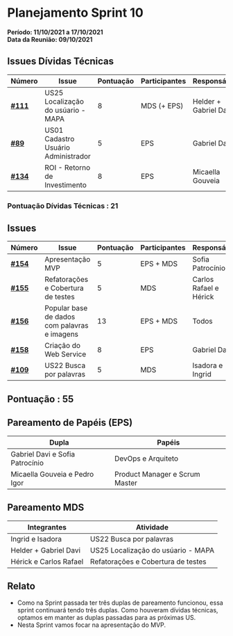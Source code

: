 # Planejamento Sprint 10

**Período: 11/10/2021 a 17/10/2021**<br>
**Data da Reunião: 09/10/2021**

## Issues Dívidas Técnicas

| Número | Issue | Pontuação | Participantes | Responsável |
|--------|-------|-----------|---------------|-------------|
| [**#111**](https://github.com/fga-eps-mds/2021.1-Multilind-Docs/issues/111) | US25 Localização do usúario - MAPA | 8 | MDS (+ EPS) | Helder + Gabriel Davi |
| [**#89**](https://github.com/fga-eps-mds/2021.1-Multilind-Docs/issues/89) | US01 Cadastro Usuário Administrador | 5 | EPS | Gabriel Davi |
| [**#134**](https://github.com/fga-eps-mds/2021.1-Multilind-Docs/issues/134) | ROI - Retorno de Investimento | 8 | EPS | Micaella Gouveia |

### Pontuação Dívidas Técnicas : 21

## Issues
| Número | Issue | Pontuação | Participantes | Responsável |
|--------|-------|-----------|---------------|-------------|
| [**#154**](https://github.com/fga-eps-mds/2021.1-Multilind-Docs/issues/154) | Apresentação MVP | 5 | EPS + MDS | Sofia Patrocínio |
| [**#155**](https://github.com/fga-eps-mds/2021.1-Multilind-Docs/issues/155) | Refatorações e Cobertura de testes | 5 | MDS | Carlos Rafael e Hérick |
| [**#156**](https://github.com/fga-eps-mds/2021.1-Multilind-Docs/issues/156) | Popular base de dados com palavras e imagens | 13 | EPS + MDS | Todos |
| [**#158**](https://github.com/fga-eps-mds/2021.1-Multilind-Docs/issues/158) | Criação do Web Service | 8 | EPS | Gabriel Davi |
| [**#109**](https://github.com/fga-eps-mds/2021.1-Multilind-Docs/issues/109) | US22 Busca por palavras | 5 | MDS | Isadora e Ingrid |

## Pontuação : 55

## Pareamento de Papéis (EPS)
| Dupla | Papéis |
|-------|--------|
| Gabriel Davi e Sofia Patrocínio | DevOps e Arquiteto |
| Micaella Gouveia e Pedro Igor | Product Manager e Scrum Master |

## Pareamento MDS
| Integrantes | Atividade |
|-------------|-----------|
| Ingrid e Isadora | US22 Busca por palavras |
| Helder + Gabriel Davi | US25 Localização do usúario - MAPA |
| Hérick e  Carlos Rafael | Refatorações e Cobertura de testes |


## Relato
* Como na Sprint passada ter três duplas de pareamento funcionou, essa sprint continuará tendo três duplas. Como houveram dívidas técnicas, optamos em manter as duplas passadas para as próximas US.
* Nesta Sprint vamos focar na apresentação do MVP.
